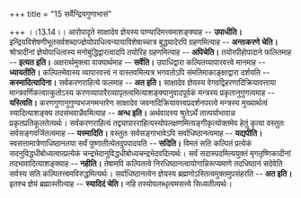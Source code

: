 +++
title = "15 सर्वेन्द्रियगुणाभासं"

+++
।।13.14।। आरोपादृते साक्षादेव ज्ञेयस्य पाण्यादिमत्त्वमाशङ्क्याह --
**उपाधीति।**
इन्द्रियविशेषणीभूतसर्वशब्दाज्ज्ञेयोपाधित्वन्यायाविशेषाच्चात्र
बुद्ध्यादेरपि ग्रहणमित्याह -- **अन्तःकरणे चेति।** श्रोत्रादीनां
ज्ञेयोपाधित्वस्य मनोबुद्धिद्वारत्वादपि तयोरिह ग्रहणमित्याह --
**अपिचेति।** तयोरपीहोपादाने फलितमाह -- **इत्यत इति।** अक्षरार्थमुक्त्वा
वाक्यार्थमाह -- **सर्वेति।** उपाधिद्वारा कल्पितव्यापारवत्त्वे मानमाह --
**ध्यायतीति।** कल्पितमेवास्य व्यापारवत्त्वं न वास्तवमित्यत्र भगवतोऽपि
संमतिमाकाङ्क्षाद्वारा दर्शयति -- **कस्मादित्यादिना।** सर्वकरणराहित्ये
फलमाह -- **अत इति।** साक्षादेव ज्ञेयस्य वेगवद्विहरणादिक्रियावत्ताया
मान्त्रवर्णिकत्वात्कुतोऽस्य
करणव्यापारैरव्यापृतत्वमित्याशङ्क्यानुवादपूर्वकं मन्त्रस्य
प्रकृतानुगुणत्वमाह -- **यस्त्विति।** करणगुणानुगुण्यभजनमन्तरेण साक्षादेव
जवनादिक्रियावत्त्वप्रदर्शनपरत्वे मन्त्रस्य मुख्यार्थत्वं
स्यादित्याशङ्क्य तदसंभवान्नैवमित्याह -- **अन्ध इति।** अर्थवादस्य
श्रुतेऽर्थे तात्पर्याभावान्न प्रकृतप्रतिकूलतेत्यर्थः। सर्वकरणराहित्यं
तद्व्यापारराहित्यस्योपलक्षणमित्यङ्गीकृत्योक्तमेव हेतुं कृत्वा वस्तुतः
सर्वसङ्गवर्जितत्वमाह -- **यस्मादिति।** वस्तुतः सर्वसङ्गाभावेऽपि
सर्वाधिष्ठानत्वमाह -- **यद्यपीति।** स्वसत्तामात्रेणाधिष्ठानतया सर्वं
पुष्णातीत्येतदुपपादयति -- **सदिति।** विमतं सति कल्पितं प्रत्येकं
सदनुविद्धधीबोध्यत्वात्प्रत्येकं
चन्द्रभेदानुविद्धधीबोध्यचन्द्रभेदवदित्यर्थः। सर्वं सदास्पदमित्ययुक्तं
मृगतृष्णिकादीनां तदभावादित्याशङ्क्याह -- **नहीति।** तेषामपि कल्पितत्वे
निरधिष्ठानत्वायोगान्निरूप्यमाणे तदधिष्ठानं सदेवेति सर्वस्य सति
कल्पितत्त्वमविरुद्धमित्यर्थः। सर्वाधिष्ठानत्वेन ज्ञेयस्य
ब्रह्मणोऽस्तित्वमुक्तमुपसंहरति -- **अत इति।** इतश्च ज्ञेयं
ब्रह्मास्तीत्याह -- **स्यादिदं चेति।** नहि तस्योपलब्धृत्वमसत्त्वे
सिध्यतीत्यर्थः।
